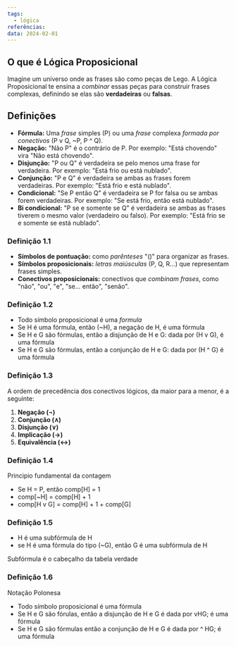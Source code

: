 ```yaml
---
tags:
  - lógica
referências: 
data: 2024-02-01
---
```

## O que é Lógica Proposicional

Imagine um universo onde as frases são como peças de Lego. A Lógica Proposicional te ensina a *combinar* essas peças para construir frases complexas, definindo se elas são **verdadeiras** ou **falsas**.

## Definições

- **Fórmula:** Uma *frase* simples (P) ou uma *frase* complexa *formada por conectivos* (P v Q, ~P, P ^ Q).
- **Negação:** "Não P" é o contrário de P. Por exemplo: "Está chovendo" vira "Não está chovendo".
- **Disjunção:** "P ou Q" é verdadeira se pelo menos uma frase for verdadeira. Por exemplo: "Está frio ou está nublado".
- **Conjunção:** "P e Q" é verdadeira se ambas as frases forem verdadeiras. Por exemplo: "Está frio e está nublado".
- **Condicional:** "Se P então Q" é verdadeira se P for falsa ou se ambas forem verdadeiras. Por exemplo: "Se está frio, então está nublado".
- **Bi condicional:** "P se e somente se Q" é verdadeira se ambas as frases tiverem o mesmo valor (verdadeiro ou falso). Por exemplo: "Está frio se e somente se está nublado".
### Definição 1.1

- **Símbolos de pontuação:** como *parênteses* "()" para organizar as frases.
- **Símbolos proposicionais:** *letras maiúsculas* (P, Q, R...) que representam frases simples.
- **Conectivos proposicionais:** conectivos que *combinam frases*, como "não", "ou", "e", "se... então", "senão".

### Definição 1.2

- Todo símbolo proposicional é uma *formula*
- Se H é uma fórmula, então (~H), a negação de H, é uma fórmula
- Se H e G são fórmulas, então a disjunção de H e G: dada por (H v G), é uma fórmula
- Se H e G são fórmulas, então a conjunção de H e G: dada por (H ^ G) é uma fórmula

### Definição 1.3

 A ordem de precedência dos conectivos lógicos, da maior para a menor, é a seguinte:

1. **Negação (¬)**
2. **Conjunção (∧)**
3. **Disjunção (∨)**
4. **Implicação (→)**
5. **Equivalência (↔)**
### Definição 1.4

Principio fundamental da contagem

- Se H = P, então comp\[H] = 1
- comp\[~H] = comp\[H] + 1
- comp\[H v G] = comp\[H] + 1 + comp\[G]

### Definição 1.5

- H é uma subfórmula de H
- se H é uma fórmula do tipo (~G), então G é uma subfórmula de H

Subfórmula é o cabeçalho da tabela verdade

### Definição 1.6

Notação Polonesa
- Todo símbolo proposicional é uma fórmula
- Se H e G são fórulas, então a disjunção de H e G é dada por vHG; é uma fórmula
- Se H e G são fórmulas então a conjunção de H e G é dada por ^ HG; é uma fórmula

